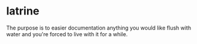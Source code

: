 # latrine
The purpose is to easier documentation anything you would like flush with water and you're forced to live with it for a while.
